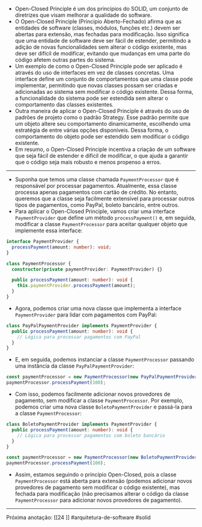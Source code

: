 - Open-Closed Principle é um dos princípios do SOLID, um conjunto de diretrizes que visam melhorar a qualidade do software.
- O Open-Closed Principle (Princípio Aberto-Fechado) afirma que as entidades de software (classes, módulos, funções etc.) devem ser abertas para extensão, mas fechadas para modificação. Isso significa que uma entidade de software deve ser fácil de estender, permitindo a adição de novas funcionalidades sem alterar o código existente, mas deve ser difícil de modificar, evitando que mudanças em uma parte do código afetem outras partes do sistema.
- Um exemplo de como o Open-Closed Principle pode ser aplicado é através do uso de interfaces em vez de classes concretas. Uma interface define um conjunto de comportamentos que uma classe pode implementar, permitindo que novas classes possam ser criadas e adicionadas ao sistema sem modificar o código existente. Dessa forma, a funcionalidade do sistema pode ser estendida sem alterar o comportamento das classes existentes.
- Outra maneira de aplicar o Open-Closed Principle é através do uso de padrões de projeto como o padrão Strategy. Esse padrão permite que um objeto altere seu comportamento dinamicamente, escolhendo uma estratégia de entre várias opções disponíveis. Dessa forma, o comportamento do objeto pode ser estendido sem modificar o código existente.
- Em resumo, o Open-Closed Principle incentiva a criação de um software que seja fácil de estender e difícil de modificar, o que ajuda a garantir que o código seja mais robusto e menos propenso a erros.
---
- Suponha que temos uma classe chamada `PaymentProcessor` que é responsável por processar pagamentos. Atualmente, essa classe processa apenas pagamentos com cartão de crédito. No entanto, queremos que a classe seja facilmente extensível para processar outros tipos de pagamentos, como PayPal, boleto bancário, entre outros.
- Para aplicar o Open-Closed Principle, vamos criar uma interface `PaymentProvider` que define um método `processPayment()` e, em seguida, modificar a classe `PaymentProcessor` para aceitar qualquer objeto que implemente essa interface:

```typescript
interface PaymentProvider {
  processPayment(amount: number): void;
}

class PaymentProcessor {
  constructor(private paymentProvider: PaymentProvider) {}

  public processPayment(amount: number): void {
    this.paymentProvider.processPayment(amount);
  }
}
```

- Agora, podemos criar uma nova classe que implementa a interface `PaymentProvider` para lidar com pagamentos com PayPal:

```typescript
class PayPalPaymentProvider implements PaymentProvider {
  public processPayment(amount: number): void {
    // Lógica para processar pagamentos com PayPal
  }
}
```

- E, em seguida, podemos instanciar a classe `PaymentProcessor` passando uma instância da classe `PayPalPaymentProvider`:

```typescript
const paymentProcessor = new PaymentProcessor(new PayPalPaymentProvider());
paymentProcessor.processPayment(100);
```

- Com isso, podemos facilmente adicionar novos provedores de pagamento, sem modificar a classe `PaymentProcessor`. Por exemplo, podemos criar uma nova classe `BoletoPaymentProvider` e passá-la para a classe `PaymentProcessor`:

```typescript
class BoletoPaymentProvider implements PaymentProvider {
  public processPayment(amount: number): void {
    // Lógica para processar pagamentos com boleto bancário
  }
}

const paymentProcessor = new PaymentProcessor(new BoletoPaymentProvider());
paymentProcessor.processPayment(100);
```

- Assim, estamos seguindo o princípio Open-Closed, pois a classe `PaymentProcessor` está aberta para extensão (podemos adicionar novos provedores de pagamento sem modificar o código existente), mas fechada para modificação (não precisamos alterar o código da classe `PaymentProcessor` para adicionar novos provedores de pagamento).
---
Próxima anotação: [[24 ]]
#arquitetura-de-software #solid 